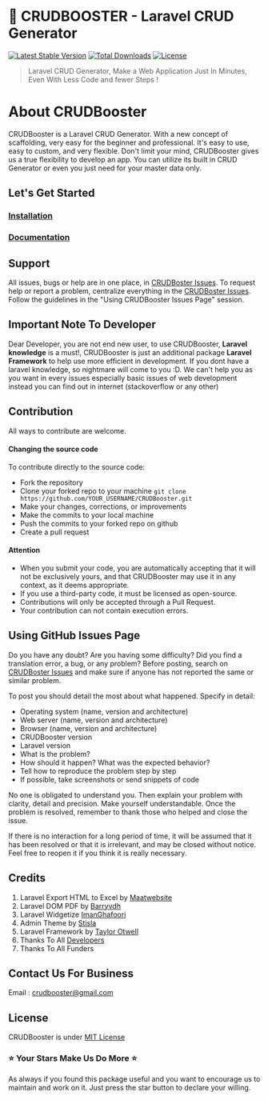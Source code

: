 # :rocket: CRUDBOOSTER - Laravel CRUD Generator
[![Latest Stable Version](https://poser.pugx.org/crocodicstudio/crudbooster/v/stable)](https://packagist.org/packages/crocodicstudio/crudbooster)
[![Total Downloads](https://poser.pugx.org/crocodicstudio/crudbooster/downloads)](https://packagist.org/packages/crocodicstudio/crudbooster)
[![License](https://poser.pugx.org/crocodicstudio/crudbooster/license)](https://packagist.org/packages/crocodicstudio/crudbooster)

> Laravel CRUD Generator, Make a Web Application Just In Minutes, Even With Less Code and fewer Steps !

# About CRUDBooster
CRUDBooster is a Laravel CRUD Generator. With a new concept of scaffolding, very easy for the beginner and professional. It's easy to use, easy to custom, and very flexible. Don't limit your mind, CRUDBooster gives us a true flexibility to develop an app. You can utilize its built in CRUD Generator or even you just need for your master data only.

## Let's Get Started
### [Installation](/docs/en/installation.md)
### [Documentation](/docs/en/index.md)

## Support
All issues, bugs or help are in one place, in [CRUDBoster Issues](https://github.com/crocodic-studio/crudbooster/issues). To request help or report a problem, centralize everything in the [CRUDBoster Issues](https://github.com/crocodic-studio/crudbooster/issues). Follow the guidelines in the "Using CRUDBooster Issues Page" session.

## Important Note To Developer
Dear Developer, you are not end new user, to use CRUDBooster, **Laravel knowledge** is a must!, CRUDBooster is just an additional package **Laravel Framework** to help use more efficient in development. If you dont have a laravel knowledge, so nightmare will come to you :D. We can't help you as you want in every issues especially basic issues of web development instead you can find out in internet (stackoverflow or any other)

## Contribution

All ways to contribute are welcome. 

#### Changing the source code

To contribute directly to the source code:

- Fork the repository
- Clone your forked repo to your machine ```git clone https://github.com/YOUR_USERNAME/CRUDBooster.git```
- Make your changes, corrections, or improvements
- Make the commits to your local machine
- Push the commits to your forked repo on github 
- Create a pull request

#### Attention

- When you submit your code, you are automatically accepting that it will not be exclusively yours, and that CRUDBooster may use it in any context, as it deems appropriate.
- If you use a third-party code, it must be licensed as open-source.
- Contributions will only be accepted through a Pull Request.
- Your contribution can not contain execution errors.

## Using GitHub Issues Page

Do you have any doubt? Are you having some difficulty? Did you find a translation error, a bug, or any problem? Before posting, search on [CRUDBoster Issues](https://github.com/crocodic-studio/crudbooster/issues)  and make sure if anyone has not reported the same or similar problem.

To post you should detail the most about what happened. Specify in detail:

- Operating system (name, version and architecture)
- Web server (name, version and architecture)
- Browser (name, version and architecture)
- CRUDBooster version
- Laravel version
- What is the problem?
- How should it happen? What was the expected behavior?
- Tell how to reproduce the problem step by step
- If possible, take screenshots or send snippets of code

No one is obligated to understand you. Then explain your problem with clarity, detail and precision. Make yourself understandable. Once the problem is resolved, remember to thank those who helped and close the issue. 

If there is no interaction for a long period of time, it will be assumed that it has been resolved or that it is irrelevant, and may be closed without notice. Feel free to reopen it if you think it is really necessary.

## Credits
1. Laravel Export HTML to Excel by [Maatwebsite](https://github.com/Maatwebsite/Laravel-Excel)
2. Laravel DOM PDF by [Barryvdh](https://github.com/barryvdh/laravel-dompdf)
3. Laravel Widgetize [ImanGhafoori](https://github.com/imanghafoori1/laravel-widgetize)
4. Admin Theme by [Stisla](https://github.com/stisla/stisla)
5. Laravel Framework by [Taylor Otwell](https://github.com/laravel/laravel)
6. Thanks To All [Developers](https://github.com/wyyr/crudbooster/graphs/contributors)
7. Thanks To All Funders


## Contact Us For Business
Email : crudbooster@gmail.com

## License 
CRUDBooster is under [MIT License](https://opensource.org/licenses/MIT)


### :star: Your Stars Make Us Do More :star:
As always if you found this package useful and you want to encourage us to maintain and work on it. Just press the star button to declare your willing.
